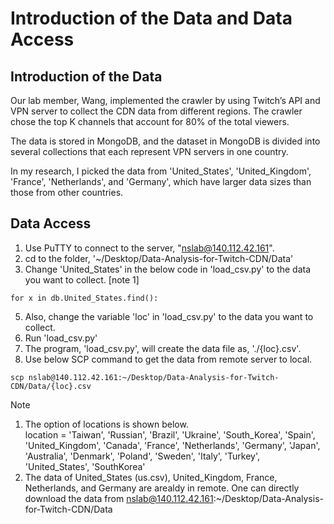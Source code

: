 # Introduction of the Data and Data Access

## Introduction of the Data

Our lab member, Wang, implemented the crawler by using Twitch’s API and VPN server to collect the CDN data from different regions. The crawler chose the top K channels that account for 80% of the total viewers.

The data is stored in MongoDB, and the dataset in MongoDB is divided into several collections that each represent VPN servers in one country. 

In my research, I picked the data from 'United_States', 'United_Kingdom', 'France', 'Netherlands', and 'Germany', which have larger data sizes than those from other countries.

## Data Access
1. Use PuTTY to connect to the server, "nslab@140.112.42.161".
2. cd to the folder, '~/Desktop/Data-Analysis-for-Twitch-CDN/Data'
3. Change 'United_States' in the below code in 'load_csv.py' to the data you want to collect. [note 1]
```
for x in db.United_States.find():
```
5. Also, change the variable 'loc' in 'load_csv.py' to the data you want to collect. 
6. Run 'load_csv.py'
7. The program, 'load_csv.py', will create the data file as, './{loc}.csv'.
8. Use below SCP command to get the data from remote server to local.
```
scp nslab@140.112.42.161:~/Desktop/Data-Analysis-for-Twitch-CDN/Data/{loc}.csv
```


Note
1. The option of locations is shown below.\
location = 'Taiwan', 'Russian', 'Brazil', 'Ukraine', 'South_Korea', 'Spain', 'United_Kingdom', 'Canada', 'France', 'Netherlands', 'Germany', 'Japan', 'Australia', 'Denmark', 'Poland', 'Sweden', 'Italy', 'Turkey', 'United_States', 'SouthKorea'
2. The data of United_States (us.csv), United_Kingdom, France, Netherlands, and Germany are arealdy in remote.
One can directly download the data from nslab@140.112.42.161:~/Desktop/Data-Analysis-for-Twitch-CDN/Data
